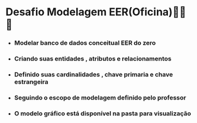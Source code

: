 # Desafio Modelagem EER(Oficina):man_mechanic::car:

- ### Modelar banco de dados conceitual EER do zero

- ### Criando suas entidades , atributos e relacionamentos

- ### Definido suas cardinalidades , chave primaria e chave estrangeira

- ### Seguindo o escopo de modelagem definido pelo professor 

- ### O modelo gráfico está disponível na pasta para visualização 

  

